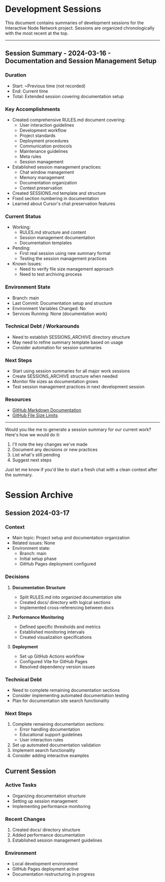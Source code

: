 # Development Sessions

This document contains summaries of development sessions for the Interactive Node Network project. Sessions are organized chronologically with the most recent at the top.

---

## Session Summary - 2024-03-16 - Documentation and Session Management Setup

### Duration
- Start: ~Previous time (not recorded)
- End: Current time
- Total: Extended session covering documentation setup

### Key Accomplishments
- Created comprehensive RULES.md document covering:
  * User interaction guidelines
  * Development workflow
  * Project standards
  * Deployment procedures
  * Communication protocols
  * Maintenance guidelines
  * Meta rules
  * Session management
- Established session management practices:
  * Chat window management
  * Memory management
  * Documentation organization
  * Context preservation
- Created SESSIONS.md template and structure
- Fixed section numbering in documentation
- Learned about Cursor's chat preservation features

### Current Status
- Working:
  * RULES.md structure and content
  * Session management documentation
  * Documentation templates
- Pending:
  * First real session using new summary format
  * Testing the session management practices
- Known Issues:
  * Need to verify file size management approach
  * Need to test archiving process

### Environment State
- Branch: main
- Last Commit: Documentation setup and structure
- Environment Variables Changed: No
- Services Running: None (documentation work)

### Technical Debt / Workarounds
- Need to establish SESSIONS_ARCHIVE directory structure
- May need to refine summary template based on usage
- Consider automation for session summaries

### Next Steps
- Start using session summaries for all major work sessions
- Create SESSIONS_ARCHIVE structure when needed
- Monitor file sizes as documentation grows
- Test session management practices in next development session

### Resources
- [GitHub Markdown Documentation](https://docs.github.com/en/get-started/writing-on-github/getting-started-with-writing-and-formatting-on-github/basic-writing-and-formatting-syntax)
- [GitHub File Size Limits](https://docs.github.com/en/repositories/working-with-files/managing-large-files/about-large-files-on-github)

---

Would you like me to generate a session summary for our current work? Here's how we would do it:

1. I'll note the key changes we've made
2. Document any decisions or new practices
3. List what's still pending
4. Suggest next steps

Just let me know if you'd like to start a fresh chat with a clean context after the summary. 

# Session Archive

## Session 2024-03-17

### Context
- Main topic: Project setup and documentation organization
- Related issues: None
- Environment state:
  - Branch: main
  - Initial setup phase
  - GitHub Pages deployment configured

### Decisions
1. **Documentation Structure**
   - Split RULES.md into organized documentation site
   - Created docs/ directory with logical sections
   - Implemented cross-referencing between docs

2. **Performance Monitoring**
   - Defined specific thresholds and metrics
   - Established monitoring intervals
   - Created visualization specifications

3. **Deployment**
   - Set up GitHub Actions workflow
   - Configured Vite for GitHub Pages
   - Resolved dependency version issues

### Technical Debt
- Need to complete remaining documentation sections
- Consider implementing automated documentation testing
- Plan for documentation site search functionality

### Next Steps
1. Complete remaining documentation sections:
   - Error handling documentation
   - Educational support guidelines
   - User interaction rules
2. Set up automated documentation validation
3. Implement search functionality
4. Consider adding interactive examples

## Current Session

### Active Tasks
- Organizing documentation structure
- Setting up session management
- Implementing performance monitoring

### Recent Changes
1. Created docs/ directory structure
2. Added performance documentation
3. Established session management guidelines

### Environment
- Local development environment
- GitHub Pages deployment active
- Documentation restructuring in progress 